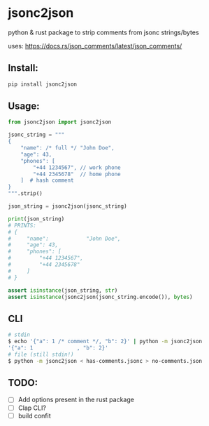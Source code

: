 # jsonc2json

python & rust package to strip comments from jsonc strings/bytes

uses: https://docs.rs/json_comments/latest/json_comments/

## Install:

```bash
pip install jsonc2json
```

## Usage:

```python
from jsonc2json import jsonc2json

jsonc_string = """
{
    "name": /* full */ "John Doe",
    "age": 43,
    "phones": [
        "+44 1234567", // work phone
        "+44 2345678"  // home phone
    ]  # hash comment
}
""".strip()

json_string = jsonc2json(jsonc_string)

print(json_string)
# PRINTS:
# {
#     "name":            "John Doe",
#     "age": 43,
#     "phones": [
#         "+44 1234567",
#         "+44 2345678"
#     ]
# }

assert isinstance(json_string, str)
assert isinstance(jsonc2json(jsonc_string.encode()), bytes)
```

## CLI

```bash
# stdin
$ echo '{"a": 1 /* comment */, "b": 2}' | python -m jsonc2json
'{"a": 1              , "b": 2}'
# file (still stdin!)
$ python -m jsonc2json < has-comments.jsonc > no-comments.json
```


## TODO:

- [ ] Add options present in the rust package
- [ ] Clap CLI?
- [ ] build confit
